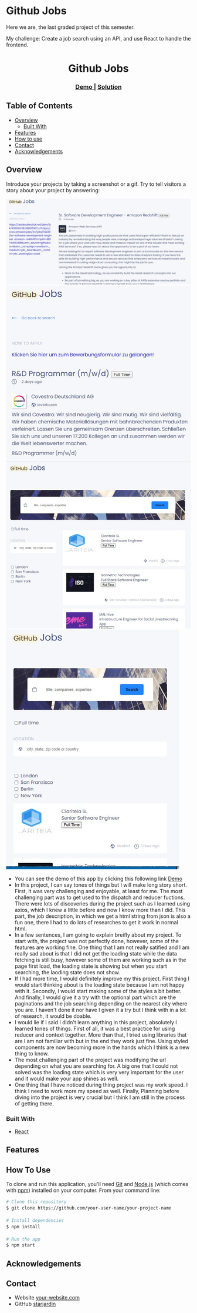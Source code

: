 # Github Jobs

Here we are, the last graded project of this semester.

My challenge: Create a job search using an API, and use React to handle the frontend. 

<!-- Please update value in the {}  -->

<h1 align="center">Github Jobs</h1>

<div align="center">
  <h3>
    <a href="https://github-jobs-tanteli.netlify.app/">
      Demo
    </a>
    <span> | </span>
    <a href="https://github.com/starjardin/github-jobs">
      Solution
    </a>
  </h3>
</div>

<!-- TABLE OF CONTENTS -->

## Table of Contents

-   [Overview](#overview)
    -   [Built With](#built-with)
-   [Features](#features)
-   [How to use](#how-to-use)
-   [Contact](#contact)
-   [Acknowledgements](#acknowledgements)

<!-- OVERVIEW -->

## Overview

Introduce your projects by taking a screenshot or a gif. Try to tell visitors a story about your project by answering:

![image](./assets/jobDesc_lg.jpg)
![image](./assets/jobDesc_sm.jpg)
![image](./assets/jobSearch_sm.jpg)
![image](./assets/jobSearch_lg.jpg)

-   You can see the demo of this app by clicking this following link <a href="https://github-jobs-tanteli.netlify.app/">Demo</a>
-   In this project, I can say tones of things but I will make long story short. First, it was very challenging and enjoyable, at least for me. The most challenging part was to get used to the dispatch and reducer fuctions. There were lots of discoveries during the project such as I learned using axios, which I knew a little before and now I know more than I did. This part, the job description, in which we get a html string from json is also a fun one, there I had to do lots of researches to get it work in normal html.
-   In a few sentences, I am going to explain breifly about my project. To start with, the project was not perfectly done, however, some of the features are working fine. One thing that I am not really satified and I am really sad about is that I did not get the loading state while the data fetching is still busy, however some of them are working such as in the page first load, the loading state is showing but when you start searching, the laoding state does not show.
-   If I had more time, I would definitely improve my this project. First thing I would start thinking about is the loading state because I am not happy with it. Secondly, I would start making some of the styles a bit better. And finally, I would give it a try with the optional part which are the paginations and the job searching depending on the nearest city where you are. I haven't done it nor have I given it a try but I think with in a lot of research, it would be doable.
-   I would lie if I said I didn't learn anything in this project, absolutely I learned tones of things. First of all, it was a best practice for using reducer and context together. More than that, I tried using libraries that are I am not familiar with but in the end they work just fine. Using styled components are now becoming more in the hands which I think is a new thing to know.
-   The most challenging part of the project was modifying the url depending on what you are searching for. A big one that I could not solved was the loading state which is very very important for the user and it would make your app shines as well.
-   One thing that I have noticed during thing project was my work speed. I think I need to work more my speed as well. Finally, Planning before diving into the project is very crucial but I think I am still in the process of getting there.



### Built With

<!-- This section should list any major frameworks that you built your project using. Here are a few examples.-->

-   [React](https://reactjs.org/)

## Features

<!-- List the features of your application or follow the template. Don't share the figma file here :) -->

## How To Use

<!-- Example: -->

To clone and run this application, you'll need [Git](https://git-scm.com) and [Node.js](https://nodejs.org/en/download/) (which comes with [npm](http://npmjs.com)) installed on your computer. From your command line:

```bash
# Clone this repository
$ git clone https://github.com/your-user-name/your-project-name

# Install dependencies
$ npm install

# Run the app
$ npm start
```

## Acknowledgements

<!-- This section should list any articles or add-ons/plugins that helps you to complete the project. This is optional but it will help you in the future. For example: -->

## Contact

-   Website [your-website.com](https://{your-web-site-link})
-   GitHub [starjardin](https://github.com/starjardin)
